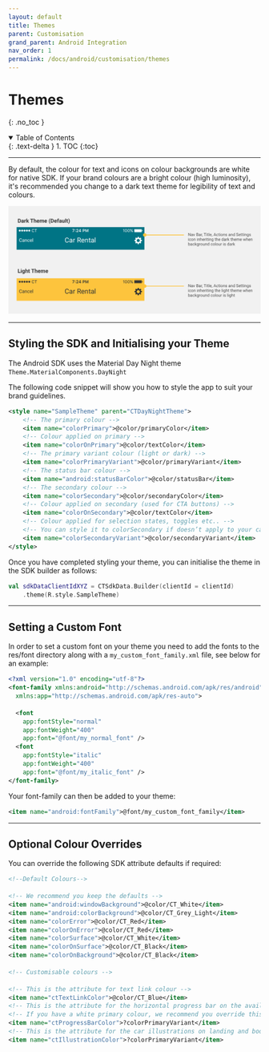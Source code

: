 ```yaml
---
layout: default
title: Themes
parent: Customisation
grand_parent: Android Integration
nav_order: 1
permalink: /docs/android/customisation/themes
---
```


# Themes
{: .no_toc }

<details open markdown="block">
  <summary>
    Table of Contents
  </summary>
  {: .text-delta }
1. TOC
{:toc}
</details>

---

By default, the colour for text and icons on colour backgrounds are white for native SDK. If your brand colours are a bright colour (high luminosity), it's recommended you change to a dark text theme for legibility of text and colours.

<picture>
  <source media="(max-width: 799px)" srcset="/uploads/theming-example.png">
  <source media="(min-width: 800px)" srcset="/uploads/theming-example.png">
  <img src="/uploads/theming-example.png">
</picture>

---

## Styling the SDK and Initialising your Theme

The Android SDK uses the Material Day Night theme ```Theme.MaterialComponents.DayNight```

<!-- Before proceeding, if you were using version 10.x.x and below we recommend you read the <a href="/docs/android/customisation/theme-migration" target="_blank">theme migration guide</a> on how to migrate your existing theme. -->

The following code snippet will show you how to style the app to suit your brand guidelines.

```xml
<style name="SampleTheme" parent="CTDayNightTheme">
    <!-- The primary colour -->
    <item name="colorPrimary">@color/primaryColor</item>
    <!-- Colour applied on primary -->
    <item name="colorOnPrimary">@color/textColor</item>
    <!-- The primary variant colour (light or dark) -->
    <item name="colorPrimaryVariant">@color/primaryVariant</item>
    <!-- The status bar colour -->
    <item name="android:statusBarColor">@color/statusBar</item>
    <!-- The secondary colour -->
    <item name="colorSecondary">@color/secondaryColor</item>
    <!-- Colour applied on secondary (used for CTA buttons) -->
    <item name="colorOnSecondary">@color/textColor</item>
    <!-- Colour applied for selection states, toggles etc.. -->
    <!-- You can style it to colorSecondary if doesn’t apply to your case -->
    <item name="colorSecondaryVariant">@color/secondaryVariant</item>
</style>
```

Once you have completed styling your theme, you can initialise the theme in the SDK builder as follows:

```kotlin
val sdkDataClientIdXYZ = CTSdkData.Builder(clientId = clientId)
    .theme(R.style.SampleTheme)
```

--- 

## Setting a Custom Font

In order to set a custom font on your theme you need to add the fonts to the res/font directory along with a `my_custom_font_family.xml` file, see below for an example:

```xml
<?xml version="1.0" encoding="utf-8"?>
<font-family xmlns:android="http://schemas.android.com/apk/res/android"
  xmlns:app="http://schemas.android.com/apk/res-auto">

  <font
    app:fontStyle="normal"
    app:fontWeight="400"
    app:font="@font/my_normal_font" />
  <font
    app:fontStyle="italic"
    app:fontWeight="400"
    app:font="@font/my_italic_font" />
</font-family>
```
Your font-family can then be added to your theme:
```xml
<item name="android:fontFamily">@font/my_custom_font_family</item>
``` 

---

## Optional Colour Overrides

You can override the following SDK attribute defaults if required:

```xml
<!--Default Colours-->

<!-- We recommend you keep the defaults -->
<item name="android:windowBackground">@color/CT_White</item>
<item name="android:colorBackground">@color/CT_Grey_Light</item>
<item name="colorError">@color/CT_Red</item>
<item name="colorOnError">@color/CT_Red</item>
<item name="colorSurface">@color/CT_White</item>
<item name="colorOnSurface">@color/CT_Black</item>
<item name="colorOnBackground">@color/CT_Black</item>

<!-- Customisable colours -->

<!-- This is the attribute for text link colour -->
<item name="ctTextLinkColor">@color/CT_Blue</item>
<!-- This is the attribute for the horizontal progress bar on the availability screen. -->
<!-- If you have a white primary colour, we recommend you override this in the theme and use your secondaryColor -->
<item name="ctProgressBarColor">?colorPrimaryVariant</item>
<!-- This is the attribute for the car illustrations on landing and booking confirmation screens -->
<item name="ctIllustrationColor">?colorPrimaryVariant</item>
```